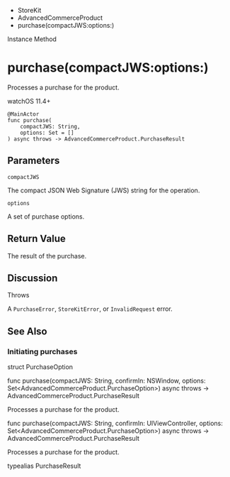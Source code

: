 

- StoreKit
- AdvancedCommerceProduct
-  purchase(compactJWS:options:) 

Instance Method

# purchase(compactJWS:options:)

Processes a purchase for the product.

watchOS 11.4+

``` source
@MainActor
func purchase(
    compactJWS: String,
    options: Set = []
) async throws -> AdvancedCommerceProduct.PurchaseResult
```

## Parameters 

`compactJWS`  

The compact JSON Web Signature (JWS) string for the operation.

`options`  

A set of purchase options.

## Return Value

The result of the purchase.

## Discussion

Throws

A `PurchaseError`, `StoreKitError`, or `InvalidRequest` error.

## See Also

### Initiating purchases

struct PurchaseOption

func purchase(compactJWS: String, confirmIn: NSWindow, options: Set&lt;AdvancedCommerceProduct.PurchaseOption>) async throws -> AdvancedCommerceProduct.PurchaseResult

Processes a purchase for the product.

func purchase(compactJWS: String, confirmIn: UIViewController, options: Set&lt;AdvancedCommerceProduct.PurchaseOption>) async throws -> AdvancedCommerceProduct.PurchaseResult

Processes a purchase for the product.

typealias PurchaseResult


